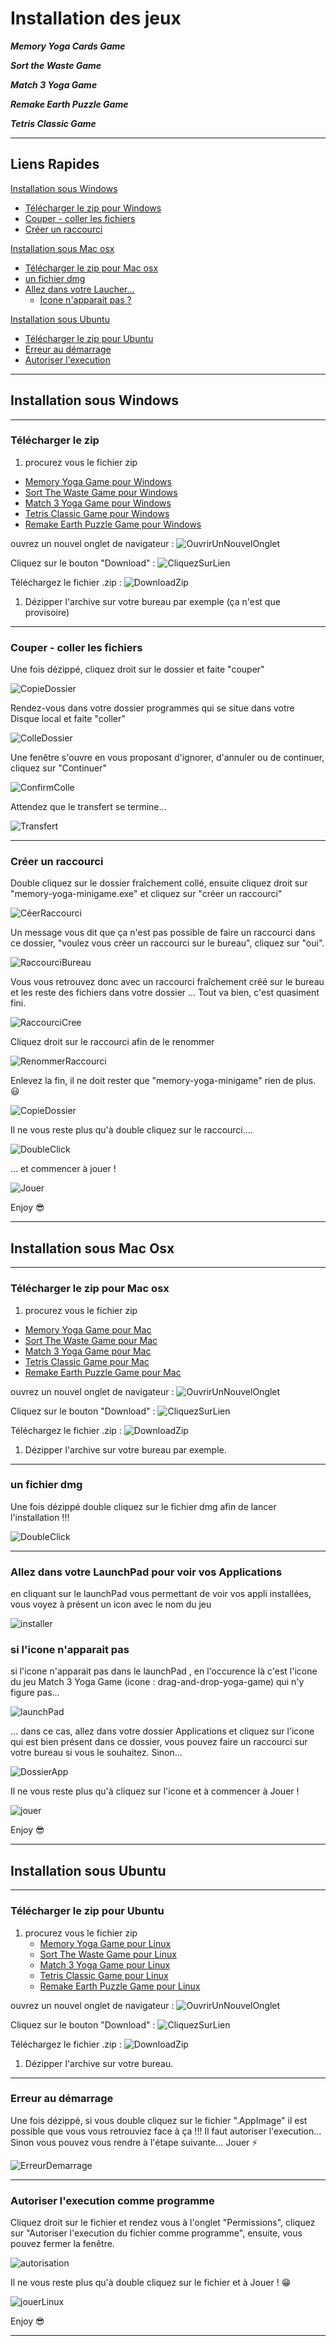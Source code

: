 # Installation des jeux

***Memory Yoga Cards Game***

***Sort the Waste Game***

***Match 3 Yoga Game***

***Remake Earth Puzzle Game***

***Tetris Classic Game***

---
## Liens Rapides

[Installation sous Windows](#installation-sous-windows)
  - [Télécharger le zip pour Windows](#t%c3%a9l%c3%a9charger-le-zip)
  - [Couper - coller les fichiers](#couper---coller-les-fichiers)
  - [Créer un raccourci](#cr%c3%a9er-un-raccourci)

[Installation sous Mac osx](#installation-sous-mac-osx)
  -  [Télécharger le zip pour Mac osx](#t%c3%a9l%c3%a9charger-le-zip-pour-mac-osx)
  -  [un fichier dmg](#un-fichier-dmg)
  -  [Allez dans votre Laucher...](#allez-dans-votre-Laucher-pour-voir-vos-applications)
      - [Icone n'apparait pas ?](#si-l-'-icone-n-'-apparait-pas)

[Installation sous Ubuntu](#installation-sous-ubuntu)
  - [Télécharger le zip pour Ubuntu](#t%c3%a9l%c3%a9charger-le-zip-pour-ubuntu)
  - [Erreur au démarrage](#erreur-au-d%c3%a9marrage)
  - [Autoriser l'execution](#Autoriser-l-execution-comme-programme)



---
## Installation sous Windows

---
### Télécharger le zip

1. procurez vous le fichier zip
  - [Memory Yoga Game pour Windows](https://github.com/jn-html/memory-yoga-game-desktop-versions/blob/master/windows/memory-yoga-minigame-win10-x64.zip)
  - [Sort The Waste Game pour Windows](https://github.com/jn-html/sort-the-waste-game-desktop-versions/blob/master/windows/sort-the-waste-game-win10-X64.zip)
  - [Match 3 Yoga Game pour Windows](https://github.com/Bwouno/match-3-yoga-game-all-versions/blob/master/windows/Match3-Yoga-V3.0-final-Windows.zip)
  - [Tetris Classic Game pour Windows](https://github.com/rodolphe37000/tetris-classic-game-desktop-version/blob/master/windows/Tetris-Classic-Game-Windows-X64.zip)
  - [Remake Earth Puzzle Game pour Windows](https://github.com/rodolphe37000/remake-earth-puzzle-game-desktop-version/blob/master/windows/Remake%20Earth%20Puzzle%20V3.0-final-%20Windows.zip)



ouvrez un nouvel onglet de navigateur :
![OuvrirUnNouvelOnglet](ouvrir-new-onglet.png)

 Cliquez sur le bouton "Download" :
![CliquezSurLien](click.png)

 Téléchargez le fichier .zip :
![DownloadZip](download.png)

1. Dézipper l'archive sur votre bureau par exemple (ça n'est que provisoire)

---
### Couper - coller les fichiers

Une fois dézippé, cliquez droit sur le dossier et faite "couper"

![CopieDossier](01-copie-dossier.png)

Rendez-vous dans votre dossier programmes qui se situe dans votre Disque local et faite "coller"

![ColleDossier](02-colle-dossier.png)

Une fenêtre s'ouvre en vous proposant d'ignorer, d'annuler ou de continuer, cliquez sur "Continuer"

![ConfirmColle](03-confirme-colle.png)

Attendez que le transfert se termine...

![Transfert](04-transfert.png)

---
### Créer un raccourci

Double cliquez sur le dossier fraîchement collé, ensuite cliquez droit sur "memory-yoga-minigame.exe" et cliquez sur "créer un raccourci"

![CéerRaccourci](cr%c3%a9er-raccourci.png)

Un message vous dit que ça n'est pas possible de faire un raccourci dans ce dossier, "voulez vous créer un raccourci sur le bureau", cliquez sur "oui".

![RaccourciBureau](raccourci-bureau.png)

Vous vous retrouvez donc avec un raccourci fraîchement créé sur le bureau et les reste des fichiers dans votre dossier ... Tout va bien, c'est quasiment fini.

![RaccourciCree](raccourci-cr%c3%a9%c3%a9.png)

Cliquez droit sur le raccourci afin de le renommer

![RenommerRaccourci](renommer.png)

Enlevez la fin, il ne doit rester que "memory-yoga-minigame" rien de plus. :smiley:

![CopieDossier](nom-raccourci.png)

Il ne vous reste plus qu'à double cliquez sur le raccourci....

![DoubleClick](09-double-click-icon-bureau.png)

... et commencer à jouer !

![Jouer](10-jouer.png)

Enjoy :sunglasses:

---

## Installation sous Mac Osx

---
### Télécharger le zip pour Mac osx

1. procurez vous le fichier zip
  - [Memory Yoga Game pour Mac](https://github.com/jn-html/memory-yoga-game-desktop-versions/blob/master/mac-osx/memory-yoga-minigame-0.1.0-Mac-osx-Catalina.zip)
  - [Sort The Waste Game pour Mac](https://github.com/jn-html/sort-the-waste-game-desktop-versions/blob/master/mac-osx/sort-the-waste-game-Mac-osx-Catalina.zip)
  - [Match 3 Yoga Game pour Mac](https://github.com/Bwouno/match-3-yoga-game-all-versions/blob/master/mac-osx/match-3-yoga-game-V3.0-final-Mac-osx.zip)
  - [Tetris Classic Game pour Mac](https://github.com/rodolphe37000/tetris-classic-game-desktop-version/blob/master/mac/Tetris-Classic-Game-Mac-osx.zip)
  - [Remake Earth Puzzle Game pour Mac](https://github.com/rodolphe37000/remake-earth-puzzle-game-desktop-version/blob/master/mac/Remake%20Earth%20Puzzle-V-3.0-final-release.Mac-osx.zip)

ouvrez un nouvel onglet de navigateur :
![OuvrirUnNouvelOnglet](ouvrir-new-onglet.png)

 Cliquez sur le bouton "Download" :
![CliquezSurLien](click.png)

 Téléchargez le fichier .zip :
![DownloadZip](download.png)

1. Dézipper l'archive sur votre bureau par exemple.

---
### un fichier dmg

Une fois dézippé double cliquez sur le fichier dmg afin de lancer l'installation !!!

![DoubleClick](double-click.png)

---
### Allez dans votre LaunchPad pour voir vos Applications

en cliquant sur le launchPad vous permettant de voir vos appli installées, vous voyez à présent un icon avec le nom du jeu

![installer](installer.png)

### si l'icone n'apparait pas

si l'icone n'apparait pas dans le launchPad , en l'occurence là c'est l'icone du jeu Match 3 Yoga Game (icone : drag-and-drop-yoga-game) qui n'y figure pas...

![launchPad](launchPad.png)

... dans ce cas, allez dans votre dossier Applications et cliquez sur l'icone qui est bien présent dans ce dossier, vous pouvez faire un raccourci sur votre bureau si vous le souhaitez. Sinon...

![DossierApp](dossierApp.png)

Il ne vous reste plus qu'à cliquez sur l'icone et à commencer à Jouer !

![jouer](jouer.png)

Enjoy :sunglasses:

---

## Installation sous Ubuntu

---
### Télécharger le zip pour Ubuntu

1. procurez vous le fichier zip
    - [Memory Yoga Game pour Linux](https://github.com/jn-html/memory-yoga-game-desktop-versions/blob/master/linux/memory-yoga-minigame-0.1.0-ubuntu.zip)
    - [Sort The Waste Game pour Linux](https://github.com/jn-html/sort-the-waste-game-desktop-versions/blob/master/linux/sort-the-waste-game-Ubuntu-18.04-X64.zip)
    - [Match 3 Yoga Game pour Linux](https://github.com/Bwouno/match-3-yoga-game-all-versions/blob/master/linux/match-3-yoga-game-V3.0-final-Ubuntu.zip)
    - [Tetris Classic Game pour Linux](https://github.com/rodolphe37000/tetris-classic-game-desktop-version/blob/master/linux/Tetris-Classic-Game-Ubuntu-amd64.zip)
    - [Remake Earth Puzzle Game pour Linux](https://github.com/rodolphe37000/remake-earth-puzzle-game-desktop-version/blob/master/linux/Remake%20Earth%20Puzzle-V-3.0-Final-Ubuntu.zip)

 ouvrez un nouvel onglet de navigateur :
![OuvrirUnNouvelOnglet](ouvrir-new-onglet.png)

 Cliquez sur le bouton "Download" :
![CliquezSurLien](click.png)

 Téléchargez le fichier .zip :
![DownloadZip](download.png)

1. Dézipper l'archive sur votre bureau.

---
### Erreur au démarrage

Une fois dézippé, si vous double cliquez sur le fichier ".AppImage" il est possible que vous vous retrouviez face à ça !!! Il faut autoriser l'execution... Sinon vous pouvez vous rendre à l'étape suivante... Jouer :zap:

![ErreurDemarrage](erreur-dem.png)

---
### Autoriser l'execution comme programme

Cliquez droit sur le fichier et rendez vous à l'onglet "Permissions", cliquez sur "Autoriser l'execution du fichier comme programme", ensuite, vous pouvez fermer la fenêtre.

![autorisation](auth.png)

Il ne vous reste plus qu'à double cliquez sur le fichier et à Jouer ! :grin:

![jouerLinux](memory-yoga-desktop-linux.png)

Enjoy :sunglasses:

---
